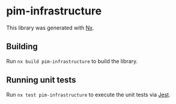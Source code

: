 # pim-infrastructure

This library was generated with [Nx](https://nx.dev).

## Building

Run `nx build pim-infrastructure` to build the library.

## Running unit tests

Run `nx test pim-infrastructure` to execute the unit tests via [Jest](https://jestjs.io).
